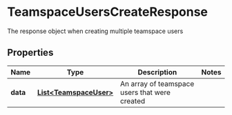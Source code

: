 

# TeamspaceUsersCreateResponse

The response object when creating multiple teamspace users

## Properties

| Name | Type | Description | Notes |
|------------ | ------------- | ------------- | -------------|
|**data** | [**List&lt;TeamspaceUser&gt;**](TeamspaceUser.md) | An array of teamspace users that were created |  |



